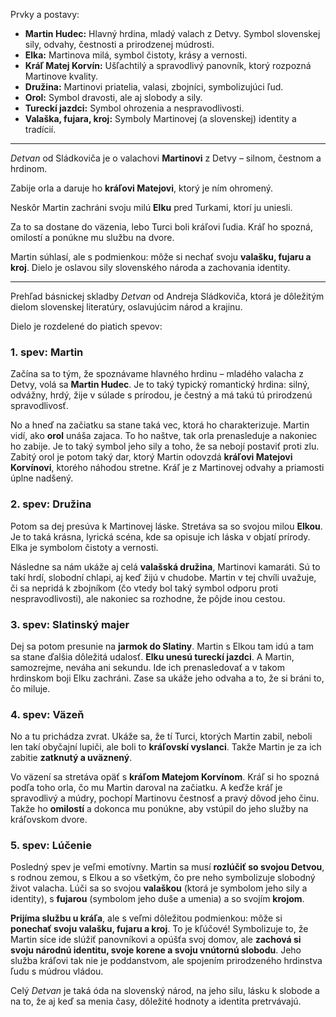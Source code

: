 Prvky a postavy:
- **Martin Hudec:** Hlavný hrdina, mladý valach z Detvy. Symbol slovenskej sily, odvahy, čestnosti a prirodzenej múdrosti.
- **Elka:** Martinova milá, symbol čistoty, krásy a vernosti.
- **Kráľ Matej Korvín:** Ušľachtilý a spravodlivý panovník, ktorý rozpozná Martinove kvality.
- **Družina:** Martinovi priatelia, valasi, zbojníci, symbolizujúci ľud.
- **Orol:** Symbol dravosti, ale aj slobody a sily.
- **Tureckí jazdci:** Symbol ohrozenia a nespravodlivosti.
- **Valaška, fujara, kroj:** Symboly Martinovej (a slovenskej) identity a tradícií.

---

_Detvan_ od Sládkoviča je o valachovi **Martinovi** z Detvy – silnom, čestnom a hrdinom.

Zabije orla a daruje ho **kráľovi Matejovi**, ktorý je ním ohromený.

Neskôr Martin zachráni svoju milú **Elku** pred Turkami, ktorí ju uniesli.

Za to sa dostane do väzenia, lebo Turci boli kráľovi ľudia. Kráľ ho spozná, omilostí a ponúkne mu službu na dvore.

Martin súhlasí, ale s podmienkou: môže si nechať svoju **valašku, fujaru a kroj**. Dielo je oslavou sily slovenského národa a zachovania identity.

---

Prehľad básnickej skladby _Detvan_ od Andreja Sládkoviča, ktorá je dôležitým dielom slovenskej literatúry, oslavujúcim národ a krajinu.

Dielo je rozdelené do piatich spevov:

### 1. spev: Martin

Začína sa to tým, že spoznávame hlavného hrdinu – mladého valacha z Detvy, volá sa **Martin Hudec**. Je to taký typický romantický hrdina: silný, odvážny, hrdý, žije v súlade s prírodou, je čestný a má takú tú prirodzenú spravodlivosť.

No a hneď na začiatku sa stane taká vec, ktorá ho charakterizuje. Martin vidí, ako **orol** unáša zajaca. To ho naštve, tak orla prenasleduje a nakoniec ho zabije. Je to taký symbol jeho sily a toho, že sa nebojí postaviť proti zlu. Zabitý orol je potom taký dar, ktorý Martin odovzdá **kráľovi Matejovi Korvínovi**, ktorého náhodou stretne. Kráľ je z Martinovej odvahy a priamosti úplne nadšený.

### 2. spev: Družina

Potom sa dej presúva k Martinovej láske. Stretáva sa so svojou milou **Elkou**. Je to taká krásna, lyrická scéna, kde sa opisuje ich láska v objatí prírody. Elka je symbolom čistoty a vernosti.

Následne sa nám ukáže aj celá **valašská družina**, Martinovi kamaráti. Sú to takí hrdí, slobodní chlapi, aj keď žijú v chudobe. Martin v tej chvíli uvažuje, či sa nepridá k zbojníkom (čo vtedy bol taký symbol odporu proti nespravodlivosti), ale nakoniec sa rozhodne, že pôjde inou cestou.

### 3. spev: Slatinský majer

Dej sa potom presunie na **jarmok do Slatiny**. Martin s Elkou tam idú a tam sa stane ďalšia dôležitá udalosť. **Elku unesú tureckí jazdci**. A Martin, samozrejme, neváha ani sekundu. Ide ich prenasledovať a v takom hrdinskom boji Elku zachráni. Zase sa ukáže jeho odvaha a to, že si bráni to, čo miluje.

### 4. spev: Väzeň

No a tu prichádza zvrat. Ukáže sa, že tí Turci, ktorých Martin zabil, neboli len takí obyčajní lupiči, ale boli to **kráľovskí vyslanci**. Takže Martin je za ich zabitie **zatknutý a uväznený**.

Vo väzení sa stretáva opäť s **kráľom Matejom Korvínom**. Kráľ si ho spozná podľa toho orla, čo mu Martin daroval na začiatku. A keďže kráľ je spravodlivý a múdry, pochopí Martinovu čestnosť a pravý dôvod jeho činu. Takže ho **omilostí** a dokonca mu ponúkne, aby vstúpil do jeho služby na kráľovskom dvore.

### 5. spev: Lúčenie

Posledný spev je veľmi emotívny. Martin sa musí **rozlúčiť so svojou Detvou**, s rodnou zemou, s Elkou a so všetkým, čo pre neho symbolizuje slobodný život valacha. Lúči sa so svojou **valaškou** (ktorá je symbolom jeho sily a identity), s **fujarou** (symbolom jeho duše a umenia) a so svojím **krojom**.

**Prijíma službu u kráľa**, ale s veľmi dôležitou podmienkou: môže si **ponechať svoju valašku, fujaru a kroj**. To je kľúčové! Symbolizuje to, že Martin síce ide slúžiť panovníkovi a opúšťa svoj domov, ale **zachová si svoju národnú identitu, svoje korene a svoju vnútornú slobodu**. Jeho služba kráľovi tak nie je poddanstvom, ale spojením prirodzeného hrdinstva ľudu s múdrou vládou.

Celý _Detvan_ je taká óda na slovenský národ, na jeho silu, lásku k slobode a na to, že aj keď sa menia časy, dôležité hodnoty a identita pretrvávajú.